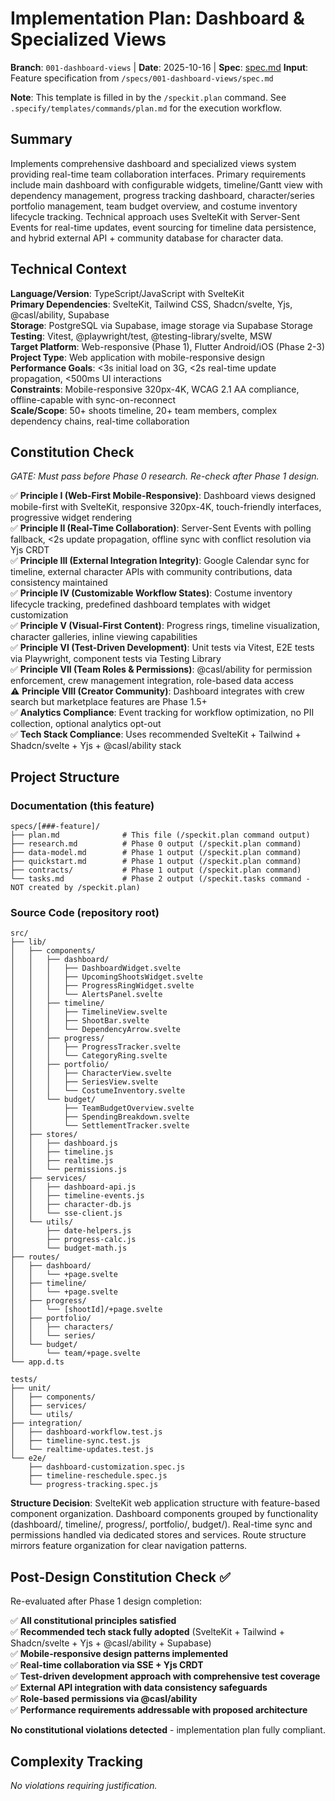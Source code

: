 # Implementation Plan: Dashboard & Specialized Views

**Branch**: `001-dashboard-views` | **Date**: 2025-10-16 | **Spec**: [spec.md](./spec.md)
**Input**: Feature specification from `/specs/001-dashboard-views/spec.md`

**Note**: This template is filled in by the `/speckit.plan` command. See `.specify/templates/commands/plan.md` for the execution workflow.

## Summary

Implements comprehensive dashboard and specialized views system providing real-time team collaboration interfaces. Primary requirements include main dashboard with configurable widgets, timeline/Gantt view with dependency management, progress tracking dashboard, character/series portfolio management, team budget overview, and costume inventory lifecycle tracking. Technical approach uses SvelteKit with Server-Sent Events for real-time updates, event sourcing for timeline data persistence, and hybrid external API + community database for character data.

## Technical Context

<!--
  ACTION REQUIRED: Replace the content in this section with the technical details
  for the project. The structure here is presented in advisory capacity to guide
  the iteration process.
-->

**Language/Version**: TypeScript/JavaScript with SvelteKit  
**Primary Dependencies**: SvelteKit, Tailwind CSS, Shadcn/svelte, Yjs, @casl/ability, Supabase  
**Storage**: PostgreSQL via Supabase, image storage via Supabase Storage  
**Testing**: Vitest, @playwright/test, @testing-library/svelte, MSW  
**Target Platform**: Web-responsive (Phase 1), Flutter Android/iOS (Phase 2-3)  
**Project Type**: Web application with mobile-responsive design  
**Performance Goals**: <3s initial load on 3G, <2s real-time update propagation, <500ms UI interactions  
**Constraints**: Mobile-responsive 320px-4K, WCAG 2.1 AA compliance, offline-capable with sync-on-reconnect  
**Scale/Scope**: 50+ shoots timeline, 20+ team members, complex dependency chains, real-time collaboration

## Constitution Check

*GATE: Must pass before Phase 0 research. Re-check after Phase 1 design.*

✅ **Principle I (Web-First Mobile-Responsive)**: Dashboard views designed mobile-first with SvelteKit, responsive 320px-4K, touch-friendly interfaces, progressive widget rendering  
✅ **Principle II (Real-Time Collaboration)**: Server-Sent Events with polling fallback, <2s update propagation, offline sync with conflict resolution via Yjs CRDT  
✅ **Principle III (External Integration Integrity)**: Google Calendar sync for timeline, external character APIs with community contributions, data consistency maintained  
✅ **Principle IV (Customizable Workflow States)**: Costume inventory lifecycle tracking, predefined dashboard templates with widget customization  
✅ **Principle V (Visual-First Content)**: Progress rings, timeline visualization, character galleries, inline viewing capabilities  
✅ **Principle VI (Test-Driven Development)**: Unit tests via Vitest, E2E tests via Playwright, component tests via Testing Library  
✅ **Principle VII (Team Roles & Permissions)**: @casl/ability for permission enforcement, crew management integration, role-based data access  
⚠️ **Principle VIII (Creator Community)**: Dashboard integrates with crew search but marketplace features are Phase 1.5+  
✅ **Analytics Compliance**: Event tracking for workflow optimization, no PII collection, optional analytics opt-out  
✅ **Tech Stack Compliance**: Uses recommended SvelteKit + Tailwind + Shadcn/svelte + Yjs + @casl/ability stack

## Project Structure

### Documentation (this feature)

```
specs/[###-feature]/
├── plan.md              # This file (/speckit.plan command output)
├── research.md          # Phase 0 output (/speckit.plan command)
├── data-model.md        # Phase 1 output (/speckit.plan command)
├── quickstart.md        # Phase 1 output (/speckit.plan command)
├── contracts/           # Phase 1 output (/speckit.plan command)
└── tasks.md             # Phase 2 output (/speckit.tasks command - NOT created by /speckit.plan)
```

### Source Code (repository root)
<!--
  ACTION REQUIRED: Replace the placeholder tree below with the concrete layout
  for this feature. Delete unused options and expand the chosen structure with
  real paths (e.g., apps/admin, packages/something). The delivered plan must
  not include Option labels.
-->

```
src/
├── lib/
│   ├── components/
│   │   ├── dashboard/
│   │   │   ├── DashboardWidget.svelte
│   │   │   ├── UpcomingShootsWidget.svelte
│   │   │   ├── ProgressRingWidget.svelte
│   │   │   └── AlertsPanel.svelte
│   │   ├── timeline/
│   │   │   ├── TimelineView.svelte
│   │   │   ├── ShootBar.svelte
│   │   │   └── DependencyArrow.svelte
│   │   ├── progress/
│   │   │   ├── ProgressTracker.svelte
│   │   │   └── CategoryRing.svelte
│   │   ├── portfolio/
│   │   │   ├── CharacterView.svelte
│   │   │   ├── SeriesView.svelte
│   │   │   └── CostumeInventory.svelte
│   │   └── budget/
│   │       ├── TeamBudgetOverview.svelte
│   │       ├── SpendingBreakdown.svelte
│   │       └── SettlementTracker.svelte
│   ├── stores/
│   │   ├── dashboard.js
│   │   ├── timeline.js
│   │   ├── realtime.js
│   │   └── permissions.js
│   ├── services/
│   │   ├── dashboard-api.js
│   │   ├── timeline-events.js
│   │   ├── character-db.js
│   │   └── sse-client.js
│   └── utils/
│       ├── date-helpers.js
│       ├── progress-calc.js
│       └── budget-math.js
├── routes/
│   ├── dashboard/
│   │   └── +page.svelte
│   ├── timeline/
│   │   └── +page.svelte
│   ├── progress/
│   │   └── [shootId]/+page.svelte
│   ├── portfolio/
│   │   ├── characters/
│   │   └── series/
│   └── budget/
│       └── team/+page.svelte
└── app.d.ts

tests/
├── unit/
│   ├── components/
│   ├── services/
│   └── utils/
├── integration/
│   ├── dashboard-workflow.test.js
│   ├── timeline-sync.test.js
│   └── realtime-updates.test.js
└── e2e/
    ├── dashboard-customization.spec.js
    ├── timeline-reschedule.spec.js
    └── progress-tracking.spec.js
```

**Structure Decision**: SvelteKit web application structure with feature-based component organization. Dashboard components grouped by functionality (dashboard/, timeline/, progress/, portfolio/, budget/). Real-time sync and permissions handled via dedicated stores and services. Route structure mirrors feature organization for clear navigation patterns.

## Post-Design Constitution Check ✅

Re-evaluated after Phase 1 design completion:

✅ **All constitutional principles satisfied**  
✅ **Recommended tech stack fully adopted** (SvelteKit + Tailwind + Shadcn/svelte + Yjs + @casl/ability + Supabase)  
✅ **Mobile-responsive design patterns implemented**  
✅ **Real-time collaboration via SSE + Yjs CRDT**  
✅ **Test-driven development approach with comprehensive test coverage**  
✅ **External API integration with data consistency safeguards**  
✅ **Role-based permissions via @casl/ability**  
✅ **Performance requirements addressable with proposed architecture**  

**No constitutional violations detected** - implementation plan fully compliant.

## Complexity Tracking

*No violations requiring justification.*
